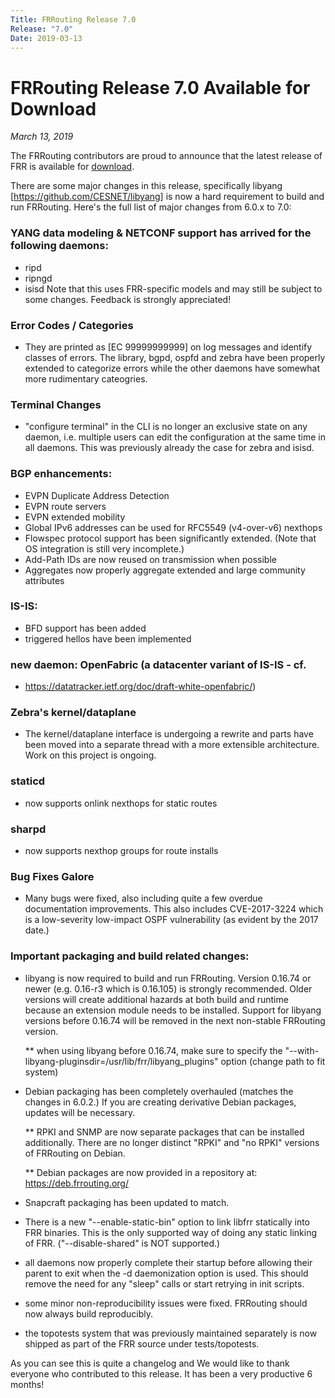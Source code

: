 ```yaml
---
Title: FRRouting Release 7.0
Release: "7.0"
Date: 2019-03-13
---
```


# FRRouting Release 7.0 Available for Download
*March 13, 2019*

The FRRouting contributors are proud to announce that the latest release of FRR is available for [download](https://github.com/FRRouting/frr/releases/tag/frr-7.0).

There are some major changes in this release, specifically libyang
[https://github.com/CESNET/libyang] is now a hard requirement to build and run
FRRouting.  Here's the full list of major changes from 6.0.x to 7.0:

### YANG data modeling & NETCONF support has arrived for the following daemons:
  * ripd
  * ripngd
  * isisd
  Note that this uses FRR-specific models and may still be subject to some
  changes.  Feedback is strongly appreciated!

### Error Codes / Categories
  * They are printed as [EC 99999999999] on log messages and identify
    classes of errors.  The library, bgpd, ospfd and zebra have been
    properly extended to categorize errors while the other daemons have
    somewhat more rudimentary cateogries.

### Terminal Changes
  * "configure terminal" in the CLI is no longer an exclusive state on any
  daemon, i.e. multiple users can edit the configuration at the same time in
  all daemons.  This was previously already the case for zebra and isisd.

### BGP enhancements:
  * EVPN Duplicate Address Detection
  * EVPN route servers
  * EVPN extended mobility
  * Global IPv6 addresses can be used for RFC5549 (v4-over-v6) nexthops
  * Flowspec protocol support has been significantly extended.  (Note that OS
    integration is still very incomplete.)
  * Add-Path IDs are now reused on transmission when possible
  * Aggregates now properly aggregate extended and large community attributes

### IS-IS:
  * BFD support has been added
  * triggered hellos have been implemented

### new daemon: OpenFabric (a datacenter variant of IS-IS - cf.
  * https://datatracker.ietf.org/doc/draft-white-openfabric/)

### Zebra's kernel/dataplane
  * The kernel/dataplane interface is undergoing a rewrite and parts have
  been moved into a separate thread with a more extensible architecture.  Work
  on this project is ongoing.

### staticd
  * now supports onlink nexthops for static routes

### sharpd
  * now supports nexthop groups for route installs

### Bug Fixes Galore
  * Many bugs were fixed, also including quite a few overdue documentation
  improvements.  This also includes CVE-2017-3224 which is a low-severity
  low-impact OSPF vulnerability (as evident by the 2017 date.)


### Important packaging and build related changes:

* libyang is now required to build and run FRRouting.  Version 0.16.74 or
  newer (e.g. 0.16-r3 which is 0.16.105) is strongly recommended.  Older
  versions will create additional hazards at both build and runtime because
  an extension module needs to be installed.  Support for libyang versions
  before 0.16.74 will be removed in the next non-stable FRRouting version.

  ** when using libyang before 0.16.74, make sure to specify the
    "--with-libyang-pluginsdir=/usr/lib/frr/libyang_plugins" option (change
    path to fit system)

* Debian packaging has been completely overhauled (matches the changes in
  6.0.2.)  If you are creating derivative Debian packages, updates will be
  necessary.

  ** RPKI and SNMP are now separate packages that can be installed
    additionally.  There are no longer distinct "RPKI" and "no RPKI" versions
    of FRRouting on Debian.

  ** Debian packages are now provided in a repository at:
    https://deb.frrouting.org/

* Snapcraft packaging has been updated to match.

* There is a new "--enable-static-bin" option to link libfrr statically into
  FRR binaries.  This is the only supported way of doing any static linking
  of FRR.  ("--disable-shared" is NOT supported.)

* all daemons now properly complete their startup before allowing their parent
  to exit when the -d daemonization option is used.  This should remove the
  need for any "sleep" calls or start retrying in init scripts.

* some minor non-reproducibility issues were fixed.  FRRouting should now
  always build reproducibly.

* the topotests system that was previously maintained separately is now
  shipped as part of the FRR source under tests/topotests.

As you can see this is quite a changelog and We would like to thank everyone who
contributed to this release.  It has been a very productive 6 months!

